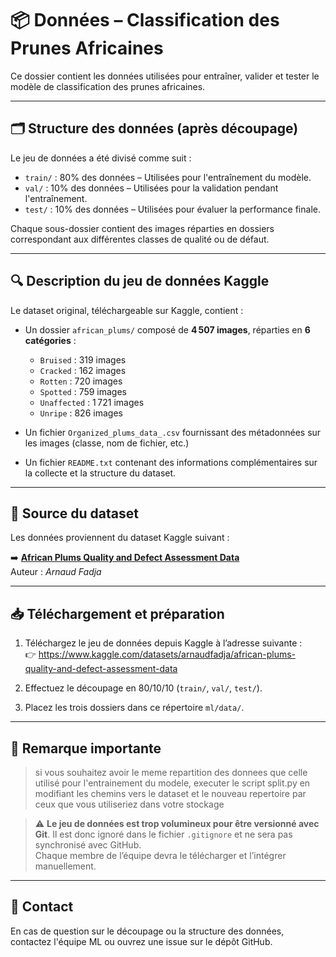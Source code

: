 # 📦 Données – Classification des Prunes Africaines

Ce dossier contient les données utilisées pour entraîner, valider et tester le modèle de classification des prunes africaines.

---

## 🗂️ Structure des données (après découpage)

Le jeu de données a été divisé comme suit :

- `train/` : 80% des données – Utilisées pour l'entraînement du modèle.
- `val/` : 10% des données – Utilisées pour la validation pendant l'entraînement.
- `test/` : 10% des données – Utilisées pour évaluer la performance finale.

Chaque sous-dossier contient des images réparties en dossiers correspondant aux différentes classes de qualité ou de défaut.

---

## 🔍 Description du jeu de données Kaggle

Le dataset original, téléchargeable sur Kaggle, contient :

- Un dossier `african_plums/` composé de **4 507 images**, réparties en **6 catégories** :
  - `Bruised` : 319 images
  - `Cracked` : 162 images
  - `Rotten` : 720 images
  - `Spotted` : 759 images
  - `Unaffected` : 1 721 images
  - `Unripe` : 826 images

- Un fichier `Organized_plums_data_.csv` fournissant des métadonnées sur les images (classe, nom de fichier, etc.)

- Un fichier `README.txt` contenant des informations complémentaires sur la collecte et la structure du dataset.

---

## 🔗 Source du dataset

Les données proviennent du dataset Kaggle suivant :

➡️ **[African Plums Quality and Defect Assessment Data](https://www.kaggle.com/datasets/arnaudfadja/african-plums-quality-and-defect-assessment-data)**  
Auteur : *Arnaud Fadja*

---

## 📥 Téléchargement et préparation

1. Téléchargez le jeu de données depuis Kaggle à l’adresse suivante :  
   👉 https://www.kaggle.com/datasets/arnaudfadja/african-plums-quality-and-defect-assessment-data

2. Effectuez le découpage en 80/10/10 (`train/`, `val/`, `test/`).

3. Placez les trois dossiers dans ce répertoire `ml/data/`.

---

## 📝 Remarque importante

> si vous souhaitez avoir le meme repartition des donnees que celle utilisé pour l'entrainement du modele, executer le script split.py en modifiant les chemins vers le dataset et le nouveau repertoire par ceux que vous utiliseriez dans votre stockage

> ⚠️ **Le jeu de données est trop volumineux pour être versionné avec Git**. Il est donc ignoré dans le fichier `.gitignore` et ne sera pas synchronisé avec GitHub.  
> Chaque membre de l’équipe devra le télécharger et l’intégrer manuellement.

---

## 📧 Contact

En cas de question sur le découpage ou la structure des données, contactez l'équipe ML ou ouvrez une issue sur le dépôt GitHub.
